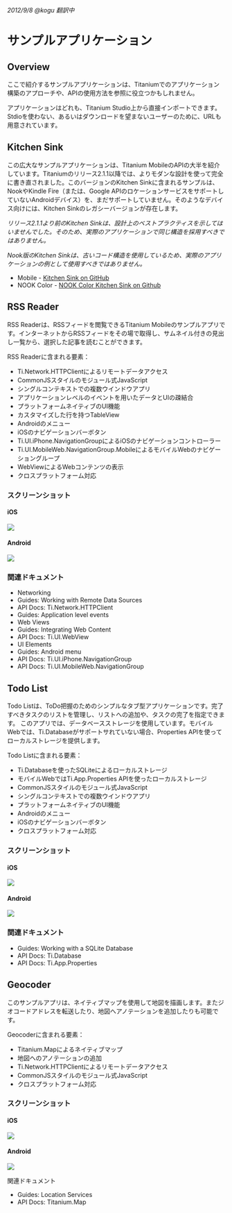 *2012/9/8 @kogu 翻訳中*

# サンプルアプリケーション

## Overview
ここで紹介するサンプルアプリケーションは、Titaniumでのアプリケーション構築のアプローチや、APIの使用方法を参照に役立つかもしれません。

アプリケーションはどれも、Titanium Studio上から直接インポートできます。Stdioを使わない、あるいはダウンロードを望まないユーザーのために、URLも用意されています。

## Kitchen Sink

この広大なサンプルアプリケーションは、Titanium MobileのAPIの大半を紹介しています。Titaniumのリリース2.1.1以降では、よりモダンな設計を使って完全に書き直されました。このバージョンのKitchen Sinkに含まれるサンプルは、NookやKindle Fire（または、Google APIのロケーションサービスをサポートしていないAndroidデバイス）を、まだサポートしていません。そのようなデバイス向けには、Kitchen Sinkのレガシーバージョンが存在します。

_リリース2.1.1より前のKitchen Sinkは、設計上のベストプラクティスを示してはいませんでした。そのため、実際のアプリケーションで同じ構造を採用すべきではありません。_

_Nook版のKitchen Sinkは、古いコード構造を使用しているため、実際のアプリケーションの例として使用すべきではありません。_

* Mobile - [Kitchen Sink on GitHub](http://github.com/appcelerator/KitchenSink)
* NOOK Color - [NOOK Color Kitchen Sink on Github](https://github.com/appcelerator/KitchenSink-Nook)


## RSS Reader
RSS Readerは、RSSフィードを閲覧できるTitanium Mobileのサンプルアプリです。インターネットからRSSフィードをその場で取得し、サムネイル付きの見出し一覧から、選択した記事を読むことができます。

RSS Readerに含まれる要素：

* Ti.Network.HTTPClientによるリモートデータアクセス
* CommonJSスタイルのモジュール式JavaScript
* シングルコンテキストでの複数ウインドウアプリ
* アプリケーションレベルのイベントを用いたデータとUIの疎結合
* プラットフォームネイティブのUI機能
* カスタマイズした行を持つTableView
* Androidのメニュー
* iOSのナビゲーションバーボタン
* Ti.UI.iPhone.NavigationGroupによるiOSのナビゲーションコントローラー
* Ti.UI.MobileWeb.NavigationGroup.MobileによるモバイルWebのナビゲーショングループ
* WebViewによるWebコンテンツの表示
* クロスプラットフォーム対応

### スクリーンショット
#### iOS
![](http://docs.appcelerator.com/titanium/2.1/images/download/attachments/29004877/rss_reader_ios.png)
#### Android
![](http://docs.appcelerator.com/titanium/2.1/images/download/attachments/29004877/rss_reader_android.png)

### 関連ドキュメント
* Networking
 * Guides: Working with Remote Data Sources
 * API Docs: Ti.Network.HTTPClient
 * Guides: Application level events
* Web Views
 * Guides: Integrating Web Content
 * API Docs: Ti.UI.WebView
* UI Elements
 * Guides: Android menu
 * API Docs: Ti.UI.iPhone.NavigationGroup
 * API Docs: Ti.UI.MobileWeb.NavigationGroup


## Todo List
Todo Listは、ToDo把握のためのシンプルなタブ型アプリケーションです。完了すべきタスクのリストを管理し、リストへの追加や、タスクの完了を指定できます。
このアプリでは、データベースストレージを使用しています。モバイルWebでは、Ti.Databaseがサポートサれていない場合、Properties APIを使ってローカルストレージを提供します。

Todo Listに含まれる要素：

* Ti.Databaseを使ったSQLiteによるローカルストレージ
* モバイルWebではTi.App.Properties APIを使ったローカルストレージ
* CommonJSスタイルのモジュール式JavaScript
* シングルコンテキストでの複数ウインドウアプリ
* プラットフォームネイティブのUI機能
* Androidのメニュー
* iOSのナビゲーションバーボタン
* クロスプラットフォーム対応

### スクリーンショット
#### iOS
![](http://docs.appcelerator.com/titanium/2.1/images/download/attachments/29004877/todo_ios.png)

#### Android
![](http://docs.appcelerator.com/titanium/2.1/images/download/attachments/29004877/todo_android.png)

### 関連ドキュメント

* Guides: Working with a SQLite Database
* API Docs: Ti.Database
* API Docs: Ti.App.Properties

## Geocoder
このサンプルアプリは、ネイティブマップを使用して地図を描画します。またジオコードアドレスを転送したり、地図へアノテーションを追加したりも可能です。

Geocoderに含まれる要素：

* Titanium.Mapによるネイティブマップ
* 地図へのアノテーションの追加
* Ti.Network.HTTPClientによるリモートデータアクセス
* CommonJSスタイルのモジュール式JavaScript
* クロスプラットフォーム対応

### スクリーンショット
#### iOS
![](http://docs.appcelerator.com/titanium/2.1/images/download/attachments/29004877/geocoder_ios.png)
	
#### Android
![](http://docs.appcelerator.com/titanium/2.1/images/download/attachments/29004877/geocoder_android.png)

関連ドキュメント

* Guides: Location Services
* API Docs: Titanium.Map
